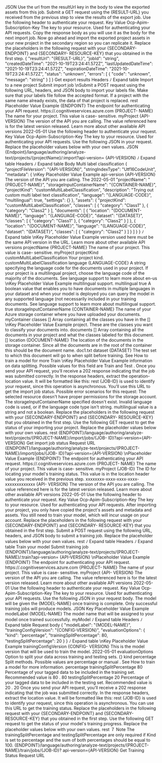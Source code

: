 JSON
Use the url from the resultUrl  key in the body to view the exported assets from this job.
Submit a GET request using the {RESULT-URL}  you received from the previous step to view the
results of the export job.
Use the following header to authenticate your request.
Key
Value
Ocp-Apim-Subscription-Key
The key to your resource. Used for authenticating your API requests.
Copy the response body as you will use it as the body for the next import job.
Now go ahead and import the exported project assets in your new project in the secondary region
so you can replicate it.
Replace the placeholders in the following request with your {SECONDARY-ENDPOINT}  and {SECONDARY-
RESOURCE-KEY}  that you obtained in the first step.
{
  "resultUrl": "{RESULT-URL}",
  "jobId": "string",
  "createdDateTime": "2021-10-19T23:24:41.572Z",
  "lastUpdatedDateTime": "2021-10-19T23:24:41.572Z",
  "expirationDateTime": "2021-10-19T23:24:41.572Z",
  "status": "unknown",
  "errors": [
    {
      "code": "unknown",
      "message": "string"
    }
  ]
}
Get export results
Headers
ﾉ
Expand table
Import to a new project
Submit import job
\nSubmit a POST request using the following URL, headers, and JSON body to import your labels file.
Make sure that your labels file follow the accepted format.
If a project with the same name already exists, the data of that project is replaced.
rest
Placeholder
Value
Example
{ENDPOINT}
The endpoint for authenticating your API
request.
https://<your-custom-
subdomain>.cognitiveservices.azure.com
{PROJECT-
NAME}
The name for your project. This value is case-
sensitive.
myProject
{API-
VERSION}
The version of the API you are calling. The
value referenced here is for the latest version
released. Learn more about other available API
versions
2022-05-01
Use the following header to authenticate your request.
Key
Value
Ocp-Apim-Subscription-Key
The key to your resource. Used for authenticating your API requests.
Use the following JSON in your request. Replace the placeholder values below with your own values.
JSON
{Endpoint}/language/authoring/analyze-text/projects/{projectName}/:import?api-version=
{API-VERSION}
ﾉ
Expand table
Headers
ﾉ
Expand table
Body
Multi label classification
{
  "projectFileVersion": "{API-VERSION}",
  "stringIndexType": "Utf16CodeUnit",
  "metadata": {
\nKey
Placeholder
Value
Example
api-version
{API-VERSION}
The version
of the API
you are
calling. The
2022-05-01
    "projectName": "{PROJECT-NAME}",
    "storageInputContainerName": "{CONTAINER-NAME}",
    "projectKind": "customMultiLabelClassification",
    "description": "Trying out custom multi label text classification",
    "language": "{LANGUAGE-CODE}",
    "multilingual": true,
    "settings": {}
  },
  "assets": {
    "projectKind": "customMultiLabelClassification",
    "classes": [
      {
        "category": "Class1"
      },
      {
        "category": "Class2"
      }
    ],
    "documents": [
      {
        "location": "{DOCUMENT-NAME}",
        "language": "{LANGUAGE-CODE}",
        "dataset": "{DATASET}",
        "classes": [
          {
            "category": "Class1"
          },
          {
            "category": "Class2"
          }
        ]
      },
      {
        "location": "{DOCUMENT-NAME}",
        "language": "{LANGUAGE-CODE}",
        "dataset": "{DATASET}",
        "classes": [
          {
            "category": "Class2"
          }
        ]
      }
    ]
  }
}
ﾉ
Expand table
\nKey
Placeholder
Value
Example
version
used here
must be
the same
API version
in the URL.
Learn more
about
other
available
API
versions
projectName
{PROJECT-NAME}
The name
of your
project.
This value
is case-
sensitive.
myProject
projectKind
customMultiLabelClassification
Your
project
kind.
customMultiLabelClassification
language
{LANGUAGE-CODE}
A string
specifying
the
language
code for
the
documents
used in
your
project. If
your
project is a
multilingual
project,
choose the
language
code of the
majority of
the
documents.
See
language
support to
learn more
about
en-us
\nKey
Placeholder
Value
Example
multilingual
support.
multilingual
true
A boolean
value that
enables
you to have
documents
in multiple
languages
in your
dataset and
when your
model is
deployed
you can
query the
model in
any
supported
language
(not
necessarily
included in
your
training
documents.
See
language
support to
learn more
about
multilingual
support.
true
storageInputContainerName
{CONTAINER-NAME}
The name
of your
Azure
storage
container
where you
have
uploaded
your
documents.
myContainer
classes
[]
Array
containing
all the
classes you
have in the
[]
\nKey
Placeholder
Value
Example
project.
These are
the classes
you want
to classify
your
documents
into.
documents
[]
Array
containing
all the
documents
in your
project and
what the
classes
labeled for
this
document.
[]
location
{DOCUMENT-NAME}
The
location of
the
documents
in the
storage
container.
Since all
the
documents
are in the
root of the
container
this should
be the
document
name.
doc1.txt
dataset
{DATASET}
The test set
to which
this
document
will go to
when split
before
training.
See How to
train a
model for
more
Train
\nKey
Placeholder
Value
Example
information
on data
splitting.
Possible
values for
this field
are Train
and Test .
Once you send your API request, you’ll receive a 202  response indicating that the job was submitted
correctly. In the response headers, extract the operation-location  value. It will be formatted like this:
rest
{JOB-ID}  is used to identify your request, since this operation is asynchronous. You’ll use this URL to
get the import job status.
Possible error scenarios for this request:
The selected resource doesn't have proper permissions for the storage account.
The storageInputContainerName  specified doesn't exist.
Invalid language code is used, or if the language code type isn't string.
multilingual  value is a string and not a boolean.
Replace the placeholders in the following request with your {SECONDARY-ENDPOINT}  and {SECONDARY-
RESOURCE-KEY}  that you obtained in the first step.
Use the following GET request to get the status of your importing your project. Replace the
placeholder values below with your own values.
rest
{ENDPOINT}/language/authoring/analyze-text/projects/{PROJECT-NAME}/import/jobs/{JOB-
ID}?api-version={API-VERSION}
Get import job status
Request URL
{ENDPOINT}/language/authoring/analyze-text/projects/{PROJECT-NAME}/import/jobs/{JOB-
ID}?api-version={API-VERSION}
\nPlaceholder
Value
Example
{ENDPOINT}
The endpoint for authenticating your API
request.
https://<your-custom-
subdomain>.cognitiveservices.azure.com
{PROJECT-
NAME}
The name of your project. This value is case-
sensitive.
myProject
{JOB-ID}
The ID for locating your model's training
status. This value is in the location  header
value you received in the previous step.
xxxxxxxx-xxxx-xxxx-xxxx-xxxxxxxxxxxxx
{API-
VERSION}
The version of the API you are calling. The
value referenced here is for the latest version
released. Learn more about other available API
versions
2022-05-01
Use the following header to authenticate your request.
Key
Value
Ocp-Apim-Subscription-Key
The key to your resource. Used for authenticating your API requests.
After importing your project, you only have copied the project's assets and metadata and assets. You
still need to train your model, which will incur usage on your account.
Replace the placeholders in the following request with your {SECONDARY-ENDPOINT}  and {SECONDARY-
RESOURCE-KEY}  that you obtained in the first step.
Submit a POST request using the following URL, headers, and JSON body to submit a training job.
Replace the placeholder values below with your own values.
rest
ﾉ
Expand table
Headers
ﾉ
Expand table
Train your model
Submit training job
{ENDPOINT}/language/authoring/analyze-text/projects/{PROJECT-NAME}/:train?api-version=
{API-VERSION}
\nPlaceholder
Value
Example
{ENDPOINT}
The endpoint for authenticating your API
request.
https://<your-custom-
subdomain>.cognitiveservices.azure.com
{PROJECT-
NAME}
The name of your project. This value is case-
sensitive.
myProject
{API-
VERSION}
The version of the API you are calling. The
value referenced here is for the latest version
released. Learn more about other available API
versions
2022-05-01
Use the following header to authenticate your request.
Key
Value
Ocp-Apim-Subscription-Key
The key to your resource. Used for authenticating your API requests.
Use the following JSON in your request body. The model will be given the {MODEL-NAME}  once
training is complete. Only successful training jobs will produce models.
JSON
Key
Placeholder
Value
Example
modelLabel
{MODEL-NAME}
The model name that will be assigned to your model
once trained successfully.
myModel
ﾉ
Expand table
Headers
ﾉ
Expand table
Request body
{
"modelLabel": "{MODEL-NAME}",
"trainingConfigVersion": "{CONFIG-VERSION}",
"evaluationOptions": {
"kind": "percentage",
"trainingSplitPercentage": 80,
"testingSplitPercentage": 20
}
}
ﾉ
Expand table
\nKey
Placeholder
Value
Example
trainingConfigVersion
{CONFIG-
VERSION}
This is the model version that will be used to train the
model.
2022-05-01
evaluationOptions
Option to split your data across training and testing
sets.
{}
kind
percentage
Split methods. Possible values are percentage  or
manual . See How to train a model for more
information.
percentage
trainingSplitPercentage
80
Percentage of your tagged data to be included in the
training set. Recommended value is 80 .
80
testingSplitPercentage
20
Percentage of your tagged data to be included in the
testing set. Recommended value is 20 .
20
Once you send your API request, you’ll receive a 202  response indicating that the job was submitted
correctly. In the response headers, extract the location  value. It will be formatted like this:
rest
{JOB-ID} is used to identify your request, since this operation is asynchronous. You can use this URL
to get the training status.
Replace the placeholders in the following request with your {SECONDARY-ENDPOINT}  and {SECONDARY-
RESOURCE-KEY}  that you obtained in the first step.
Use the following GET request to get the status of your model's training progress. Replace the
placeholder values below with your own values.
rest
７ Note
The trainingSplitPercentage  and testingSplitPercentage  are only required if Kind  is set to
percentage  and the sum of both percentages should be equal to 100.
{ENDPOINT}/language/authoring/analyze-text/projects/{PROJECT-NAME}/train/jobs/{JOB-ID}?
api-version={API-VERSION}
Get Training Status
Request URL